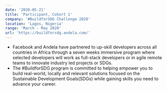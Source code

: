 ```yaml
---
date: '2020-05-21'
title: 'Participant, Cohort 1'
company: '#BuildforSDG Challenge 2020'
location: 'Lagos, Nigeria'
range: 'March - May 2020'
url: 'https://buildforsdg.andela.com/'
---
```


- Facebook and Andela have partnered to up-skill developers across all countries in Africa through a seven weeks immersive program where selected developers will work as full-stack developers or in agile remote teams to innovate industry led projects or SDGs.
- The #BuildforSDG program is committed to helping empower you to build real-world, locally and relevant solutions focused on the Sustainable Development Goals(SDGs) while gaining skills you need to advance your career.
